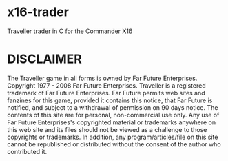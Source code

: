 # x16-trader
Traveller trader in C for the Commander X16

# DISCLAIMER

The Traveller game in all forms is owned by Far
Future Enterprises. Copyright 1977 - 2008 Far Future
Enterprises. Traveller is a registered trademark of Far
Future Enterprises. Far Future permits web sites and
fanzines for this game, provided it contains this notice,
that Far Future is notified, and subject to a withdrawal of
permission on 90 days notice. The contents of this site
are for personal, non-commercial use only. Any use of
Far Future Enterprises's copyrighted material or
trademarks anywhere on this web site and its files
should not be viewed as a challenge to those copyrights
or trademarks. In addition, any program/articles/file on
this site cannot be republished or distributed without the
consent of the author who contributed it.
